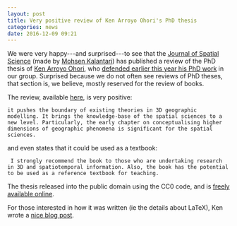 ```yaml
---
layout: post
title: Very positive review of Ken Arroyo Ohori's PhD thesis
categories: news
date: 2016-12-09 09:21
---
```


We were very happy---and surprised---to see that the [Journal of Spatial Science](http://www.tandfonline.com/toc/tjss20/current) (made by [Mohsen Kalantari](http://www.csdila.unimelb.edu.au/people/saeid-kalantari-soltanieh.html)) has published a review of the PhD thesis of [Ken Arroyo Ohori](https://3d.bk.tudelft.nl/ken), who [defended earlier this year his PhD work](https://3d.bk.tudelft.nl/news/2016/04/07/ken-phd.html) in our group.
Surprised because we do not often see reviews of PhD theses, that section is, we believe, mostly reserved for the review of books.

The review, available [here](http://dx.doi.org/10.1080/14498596.2016.1225489), is very positive:

    it pushes the boundary of existing theories in 3D geographic modelling. It brings the knowledge-base of the spatial sciences to a new level. Particularly, the early chapter on conceptualising higher dimensions of geographic phenomena is significant for the spatial sciences.

and even states that it could be used as a textbook:

     I strongly recommend the book to those who are undertaking research in 3D and spatiotemporal information. Also, the book has the potential to be used as a reference textbook for teaching.

The thesis released into the public domain using the CC0 code, and is [freely available online](https://3d.bk.tudelft.nl/ken/en/thesis/).

For those interested in how it was written (ie the details about LaTeX), Ken wrote a [nice blog post](https://3d.bk.tudelft.nl/ken/en/2016/04/02/my-latex-thesis-workflow.html).

